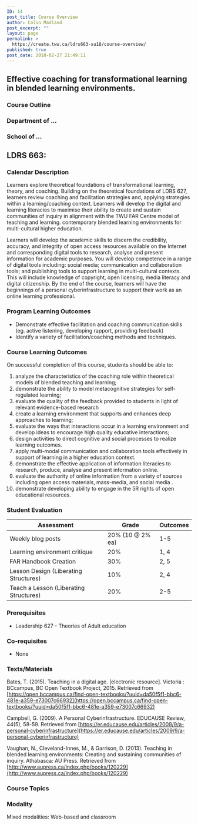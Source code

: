 ```yaml
---
ID: 14
post_title: Course Overview
author: Colin Madland
post_excerpt: ""
layout: page
permalink: >
  https://create.twu.ca/ldrs663-su18/course-overview/
published: true
post_date: 2018-02-27 21:49:11
---
```

## Effective coaching for transformational learning in blended learning environments.
### Course Outline

### Department of …

### School of …

## LDRS 663:

### Calendar Description

Learners explore theoretical foundations of transformational learning, theory, and coaching. Building on the theoretical foundations of LDRS 627, learners review coaching and facilitation strategies and, applying strategies within a learning/coaching context. Learners will develop the digital and learning literacies to maximise their ability to create and sustain communities of inquiry in alignment with the TWU FAR Centre model of teaching and learning. contemporary blended learning environments for multi-cultural higher education.

Learners will develop the academic skills to discern the credibility, accuracy, and integrity of open access resources available on the Internet and corresponding digital tools to research, analyse and present information for academic purposes. You will develop competence in a range of digital tools including: social media; communication and collaboration tools; and publishing tools to support learning in multi-cultural contexts. This will include knowledge of copyright, open licensing, media literacy and digital citizenship. By the end of the course, learners will have the beginnings of a personal cyberinfrastructure to support their work as an online learning professional.

### Program Learning Outcomes

- Demonstrate effective facilitation and coaching communication skills (eg. active listening, developing rapport, providing feedback)
- Identify a variety of facilitation/coaching methods and techniques.

### Course Learning Outcomes

On successful completion of this course, students should be able to:

1. analyze the characteristics of the coaching role within theoretical models of blended teaching and learning;
2. demonstrate the ability to model metacognitive strategies for self-regulated learning;
3. evaluate the quality of the feedback provided to students in light of relevant evidence-based research
4. create a learning environment that supports and enhances deep approaches to learning;
5. evaluate the ways that interactions occur in a learning environment and develop ideas to encourage high quality educative interactions;
6. design activities to direct cognitive and social processes to realize learning outcomes.
7. apply multi-modal communication and collaboration tools effectively in support of learning in a higher education context.
8. demonstrate the effective application of information literacies to research, produce, analyse and present information online.
9. evaluate the authority of online information from a variety of sources including open access materials, mass-media, and social media .
10. demonstrate developing ability to engage in the 5R rights of open educational resources.

### Student Evaluation

| **Assessment** | **Grade** | **Outcomes** |
| --- | --- | --- |
| Weekly blog posts | 20% (10 @ 2% ea) | 1-5 |
| Learning environment critique | 20% | 1, 4 |
| FAR Handbook Creation | 30% | 2, 5 |
| Lesson Design (Liberating Structures) | 10% | 2, 4 |
| Teach a Lesson (Liberating Structures) | 20% | 2-5 |

### Prerequisites
- Leadership 627 - Theories of Adult education

### Co-requisites
- None

### Texts/Materials

Bates, T. (2015). Teaching in a digital age. [electronic resource]. Victoria : BCcampus, BC Open Textbook Project, 2015. Retrieved from [https://open.bccampus.ca/find-open-textbooks/?uuid=da50f5f1-bbc6-481e-a359-e73007c66932](https://open.bccampus.ca/find-open-textbooks/?uuid=da50f5f1-bbc6-481e-a359-e73007c66932)

Campbell, G. (2009). A Personal Cyberinfrastructure. EDUCAUSE Review, 44(5), 58-59. Retrieved from [https://er.educause.edu/articles/2009/9/a-personal-cyberinfrastructure](https://er.educause.edu/articles/2009/9/a-personal-cyberinfrastructure)

Vaughan, N., Cleveland-Innes, M., &amp; Garrison, D. (2013). Teaching in blended learning environments: Creating and sustaining communities of inquiry. Athabasca: AU Press. Retrieved from [http://www.aupress.ca/index.php/books/120229](http://www.aupress.ca/index.php/books/120229)

### Course Topics

### Modality

Mixed modalities: Web-based and classroom
